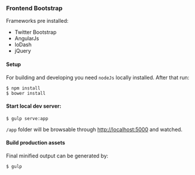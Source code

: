### Frontend Bootstrap

Frameworks pre installed:

* Twitter Bootstrap
* AngularJs
* loDash
* jQuery

#### Setup

For building and developing you need <code>nodeJs</code> locally installed. After that run:

    $ npm install
    $ bower install
    
#### Start local dev server:

    $ gulp serve:app

<code>/app</code> folder will be browsable through [http://localhost:5000](http://localhost:5000) and watched.
    
#### Build production assets

Final minified output can be generated by:

    $ gulp
